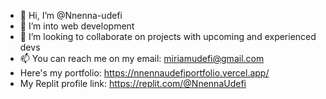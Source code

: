 - 👋 Hi, I’m @Nnenna-udefi
- 👀 I’m into web development
- 💞️ I’m looking to collaborate on projects with upcoming and  experienced devs
- 📫 You can reach me on my email: miriamudefi@gmail.com
- Here's my portfolio: https://nnennaudefiportfolio.vercel.app/
- My Replit profile link: https://replit.com/@NnennaUdefi

<!---
Nnenna-udefi/Nnenna-udefi is a ✨ special ✨ repository because its `README.md` (this file) appears on your GitHub profile.
You can click the Preview link to take a look at your changes.
--->

